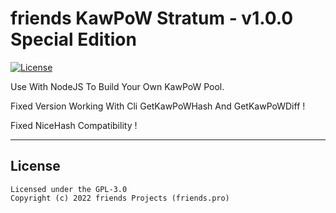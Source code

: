 friends KawPoW Stratum - v1.0.0 Special Edition
================

[![License](https://img.shields.io/badge/license-GPL--3.0-blue)](https://opensource.org/licenses/GPL-3.0)

Use With NodeJS To Build Your Own KawPoW Pool.

Fixed Version Working With Cli GetKawPoWHash And GetKawPoWDiff !

Fixed NiceHash Compatibility !

    
-------

## License
```
Licensed under the GPL-3.0
Copyright (c) 2022 friends Projects (friends.pro)
```
